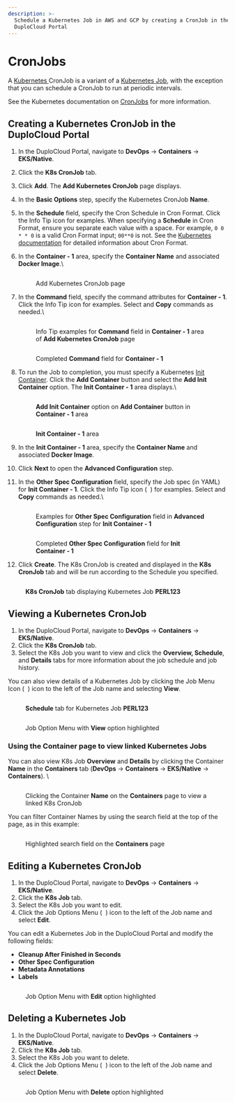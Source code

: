 ```yaml
---
description: >-
  Schedule a Kubernetes Job in AWS and GCP by creating a CronJob in the
  DuploCloud Portal
---
```


# CronJobs

A [Kubernetes ](https://kubernetes.io/)CronJob is a variant of a [Kubernetes Job](jobs.md), with the exception that you can schedule a CronJob to run at periodic intervals.

See the Kubernetes documentation on [CronJobs](https://kubernetes.io/docs/concepts/workloads/controllers/cron-jobs/) for more information.

## Creating a Kubernetes CronJob in the DuploCloud Portal

1. In the DuploCloud Portal, navigate to **DevOps** -> **Containers** -> **EKS/Native**.
2. Click the **K8s CronJob** tab.
3. Click **Add**. The **Add Kubernetes CronJob** page displays.
4. In the **Basic Options** step, specify the Kubernetes CronJob **Name**.
5. In the **Schedule** field, specify the Cron Schedule in Cron Format. Click the Info Tip icon for examples. When specifying a **Schedule** in Cron Format, ensure you separate each value with a space. For example, `0 0 * * 0` is a valid Cron Format input; `00**0` is not. See the [Kubernetes documentation](https://kubernetes.io/docs/concepts/workloads/controllers/cron-jobs/#writing-a-cronjob-spec) for detailed information about Cron Format.
6.  In the **Container - 1** area, specify the **Container Name** and associated **Docker Image**.\


    <figure><img src="../.gitbook/assets/j15.png" alt=""><figcaption><p>Add Kubernetes CronJob page</p></figcaption></figure>


7.  In the **Command** field, specify the command attributes for **Container - 1**. Click the Info Tip icon for examples. Select and **Copy** commands as needed.\


    <div align="left">

    <figure><img src="../.gitbook/assets/j16.png" alt=""><figcaption><p>Info Tip examples for <strong>Command</strong> field in <strong>Container - 1</strong> area of <strong>Add Kubernetes CronJob</strong> page<br></p></figcaption></figure>

    </div>



    <div align="left">

    <figure><img src="../.gitbook/assets/j17.png" alt=""><figcaption><p>Completed <strong>Command</strong> field for <strong>Container - 1</strong> </p></figcaption></figure>

    </div>


8.  To run the Job to completion, you must specify a Kubernetes [Init Container](https://kubernetes.io/docs/concepts/workloads/pods/init-containers/).  Click the **Add Container** <img src="../.gitbook/assets/chevron_Down_arrow.png" alt="" data-size="line">button and select the **Add Init Container** option. The **Init Container - 1** area displays.\


    <div align="left">

    <figure><img src="../.gitbook/assets/j18.png" alt=""><figcaption><p><strong>Add Init Container</strong> option on <strong>Add Container</strong> button in <strong>Container - 1</strong> area</p></figcaption></figure>

    </div>



    <figure><img src="../.gitbook/assets/j23.png" alt=""><figcaption><p><strong>Init Container - 1</strong> area</p></figcaption></figure>


9. In the **Init Container - 1** area, specify the **Container Name** and associated **Docker Image**.
10. Click **Next** to open the **Advanced Configuration** step.
11. In the **Other Spec Configuration** field, specify the Job spec (in YAML) for **Init Container - 1**. Click the Info Tip icon       ( <img src="../.gitbook/assets/info_tip_black.png" alt="" data-size="line"> ) for examples. Select and **Copy** commands as needed.\


    <div align="left">

    <figure><img src="../.gitbook/assets/j21.png" alt=""><figcaption><p>Examples for <strong>Other Spec Configuration</strong> field in <strong>Advanced Configuration</strong> step for <strong>Init Container - 1</strong><br></p></figcaption></figure>

    </div>

    <div align="left">

    <figure><img src="../.gitbook/assets/j22.png" alt=""><figcaption><p>Completed <strong>Other Spec Configuration</strong> field for <strong>Init Container - 1</strong> <br></p></figcaption></figure>

    </div>
12. Click **Create**. The K8s CronJob is created and displayed in the **K8s CronJob** tab and will be run according to the Schedule you specified.&#x20;

<div align="left">

<figure><img src="../.gitbook/assets/j24.png" alt=""><figcaption><p><strong>K8s CronJob</strong> tab displaying Kubernetes Job <strong>PERL123</strong> </p></figcaption></figure>

</div>

## Viewing a Kubernetes CronJob&#x20;

1. In the DuploCloud Portal, navigate to **DevOps** -> **Containers** -> **EKS/Native**.
2. Click the **K8s CronJob** tab.
3. Select the K8s Job you want to view and click the **Overview, Schedule**, and **Details** tabs for more information about the job schedule and job history.&#x20;

You can also view details of a Kubernetes Job by clicking the Job Menu Icon ( <img src="../.gitbook/assets/Kabab_three_Vertical_dots.png" alt="" data-size="line"> ) icon to the left of the Job name and selecting **View**.

<div align="left">

<figure><img src="../.gitbook/assets/j25.png" alt=""><figcaption><p><strong>Schedule</strong> tab for Kubernetes Job <strong>PERL123</strong></p></figcaption></figure>

</div>

<figure><img src="../.gitbook/assets/j26.png" alt=""><figcaption><p>Job Option Menu with <strong>View</strong> option highlighted</p></figcaption></figure>

### Using the Container page to view linked Kubernetes Jobs

You can also view K8s Job **Overview** and **Details** by clicking the Container **Name** in the **Containers** tab (**DevOps** -> **Containers** -> **EKS/Native** -> **Containers**). \


<div align="left">

<figure><img src="../.gitbook/assets/j29.png" alt=""><figcaption><p>Clicking the Container <strong>Name</strong> on the <strong>Containers</strong> page to view a linked K8s CronJob</p></figcaption></figure>

</div>

You can filter Container Names by using the search field at the top of the page, as in this example:

<figure><img src="../.gitbook/assets/j30.png" alt=""><figcaption><p>Highlighted search field on the <strong>Containers</strong> page </p></figcaption></figure>

## Editing a Kubernetes CronJob

1. In the DuploCloud Portal, navigate to **DevOps** -> **Containers** -> **EKS/Native**.
2. Click the **K8s Job** tab.
3. Select the K8s Job you want to edit.&#x20;
4. Click the Job Options Menu ( <img src="../.gitbook/assets/Kabab_three_Vertical_dots.png" alt="" data-size="line"> ) icon to the left of the Job name and select **Edit**.

You can edit a Kubernetes Job in the DuploCloud Portal and modify the following fields:

* **Cleanup After Finished in Seconds**
* **Other Spec Configuration**
* **Metadata Annotations**
* **Labels**

<figure><img src="../.gitbook/assets/j27.png" alt=""><figcaption><p>Job Option Menu with <strong>Edit</strong> option highlighted</p></figcaption></figure>

## Deleting a Kubernetes Job

1. In the DuploCloud Portal, navigate to **DevOps** -> **Containers** -> **EKS/Native**.
2. Click the **K8s Job** tab.
3. Select the K8s Job you want to delete.&#x20;
4. Click the Job Options Menu ( <img src="../.gitbook/assets/Kabab_three_Vertical_dots.png" alt="" data-size="line"> ) icon to the left of the Job name and select **Delete**.

<figure><img src="../.gitbook/assets/j28.png" alt=""><figcaption><p>Job Option Menu with <strong>Delete</strong> option highlighted</p></figcaption></figure>

